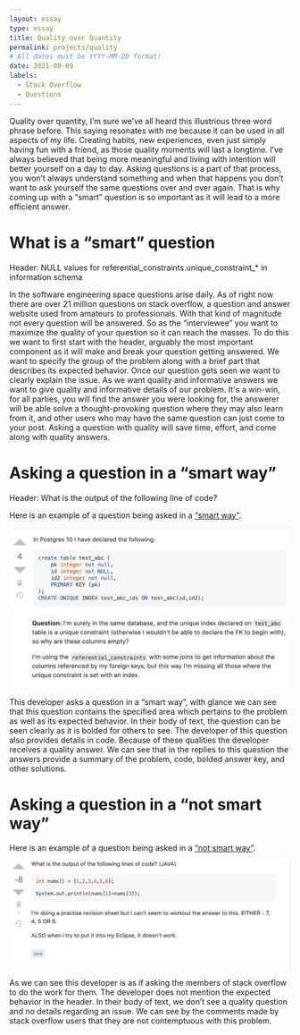 ```yaml
---
layout: essay
type: essay
title: Quality over Quantity
permalink: projects/quality
# All dates must be YYYY-MM-DD format!
date: 2021-09-09
labels:
  - Stack Overflow
  - Questions
---
```


Quality over quantity, I’m sure we’ve all heard this illustrious three word phrase before. This saying resonates with me because it can be used in all aspects of my life. Creating habits, new experiences, even just simply having fun with a friend, as those quality moments will last a longtime. I’ve always believed that being more meaningful and living with intention will better yourself on a day to day. Asking questions is a part of that process, you won’t always understand something and when that happens you don’t want to ask yourself the same questions over and over again. That is why coming up with a “smart” question is so important as it will lead to a more efficient answer. 

# What is a “smart” question

Header: NULL values for referential_constraints.unique_constraint_* in information schema

In the software engineering space questions arise daily. As of right now there are over 21 million questions on stack overflow, a question and answer website used from amateurs to professionals. With that kind of magnitude not every question will be answered. So as the “interviewee” you want to maximize the quality of your question so it can reach the masses. To do this we want to first start with the header, arguably the most important component as it will make and break your question getting answered. We want to specify the group of the problem along with a brief part that describes its expected behavior. Once our question gets seen we want to clearly explain the issue. As we want quality and informative answers we want to give quality and informative details of our problem. It's a win-win, for all parties, you will find the answer you were looking for, the answerer will be able solve a thought-provoking question where they may also learn from it, and other users who may have the same question can just come to your post. Asking a question with quality will save time, effort, and come along with quality answers.   

# Asking a question in a “smart way”
Header: What is the output of the following line of code?

Here is an example of a question being asked in a [“smart way”](https://stackoverflow.com/questions/61249732/null-values-for-referential-constraints-unique-constraint-columns-in-informati).

<div class="ui medium right floated rounded image">
  <img class ="ui image" src="../images/SO1y.png">
  <img class ="ui image" src="../images/SO1x.png">
</div>



This developer asks a question in a “smart way”, with glance we can see that this question contains the specified area which pertains to the problem as well as its expected behavior. In their body of text, the question can be seen clearly as it is bolded for others to see. The developer of this question also provides details in code. Because of these qualities the developer receives a quality answer. We can see that in the replies to this question the answers provide a summary of the problem, code, bolded answer key, and other solutions.    


# Asking a question in a “not smart way”        

Here is an example of a question being asked in a [“not smart way”](https://stackoverflow.com/questions/46439153/what-is-the-output-of-the-following-line-of-code).
<img class ="ui medium right floated rounded image" src="../images/SO2.png">



As we can see this developer is as if asking the members of stack overflow to do the work for them. The developer does not mention the expected behavior in the header. In their body of text, we don’t see a quality question and no details regarding an issue. We can see by the comments made by stack overflow users that they are not contemptuous with this problem.  





